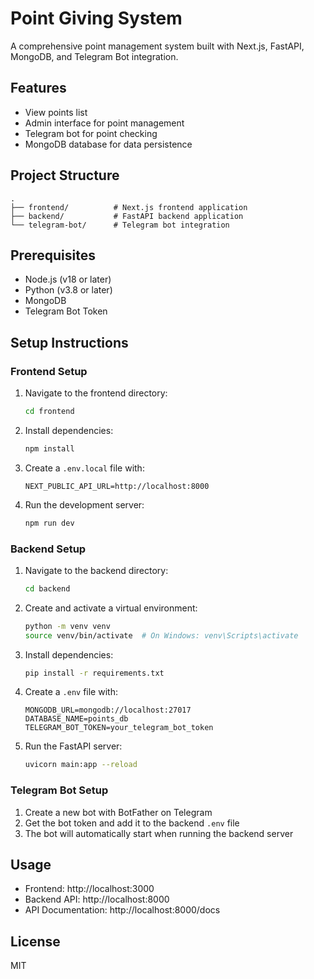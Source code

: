 # Point Giving System

A comprehensive point management system built with Next.js, FastAPI, MongoDB, and Telegram Bot integration.

## Features

- View points list
- Admin interface for point management
- Telegram bot for point checking
- MongoDB database for data persistence

## Project Structure

```
.
├── frontend/          # Next.js frontend application
├── backend/           # FastAPI backend application
└── telegram-bot/      # Telegram bot integration
```

## Prerequisites

- Node.js (v18 or later)
- Python (v3.8 or later)
- MongoDB
- Telegram Bot Token

## Setup Instructions

### Frontend Setup

1. Navigate to the frontend directory:
   ```bash
   cd frontend
   ```

2. Install dependencies:
   ```bash
   npm install
   ```

3. Create a `.env.local` file with:
   ```
   NEXT_PUBLIC_API_URL=http://localhost:8000
   ```

4. Run the development server:
   ```bash
   npm run dev
   ```

### Backend Setup

1. Navigate to the backend directory:
   ```bash
   cd backend
   ```

2. Create and activate a virtual environment:
   ```bash
   python -m venv venv
   source venv/bin/activate  # On Windows: venv\Scripts\activate
   ```

3. Install dependencies:
   ```bash
   pip install -r requirements.txt
   ```

4. Create a `.env` file with:
   ```
   MONGODB_URL=mongodb://localhost:27017
   DATABASE_NAME=points_db
   TELEGRAM_BOT_TOKEN=your_telegram_bot_token
   ```

5. Run the FastAPI server:
   ```bash
   uvicorn main:app --reload
   ```

### Telegram Bot Setup

1. Create a new bot with BotFather on Telegram
2. Get the bot token and add it to the backend `.env` file
3. The bot will automatically start when running the backend server

## Usage

- Frontend: http://localhost:3000
- Backend API: http://localhost:8000
- API Documentation: http://localhost:8000/docs

## License

MIT